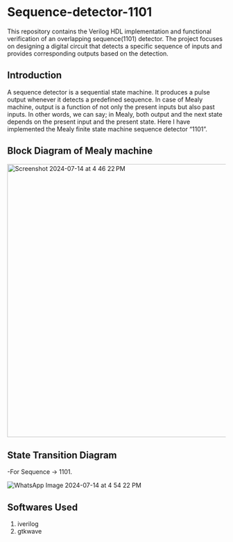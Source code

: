 # Sequence-detector-1101

This repository contains the Verilog HDL implementation and functional verification of an overlapping sequence(1101) detector. The project focuses on designing a digital circuit that detects a specific sequence of inputs and provides corresponding outputs based on the detection.


## Introduction

A sequence detector is a sequential state machine. It produces a pulse output whenever it detects a predefined sequence. In case of Mealy machine, output is a function of not only the present inputs but also past inputs. In other words, we can say; in Mealy, both output and the next state depends on the present input and the present state. Here I have implemented the Mealy finite state machine sequence detector “1101”.


## Block Diagram of Mealy machine

<img width="629" alt="Screenshot 2024-07-14 at 4 46 22 PM" src="https://github.com/user-attachments/assets/44f513eb-715a-4c67-9288-4236d30564b9">


## State Transition Diagram
-For Sequence -> 1101.

![WhatsApp Image 2024-07-14 at 4 54 22 PM](https://github.com/user-attachments/assets/54c051ee-d2e5-4525-ae53-b3b7ac697d55)


## Softwares Used

1. iverilog
2. gtkwave
